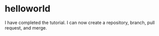 # helloworld
I have completed the tutorial. I can now create a repository, branch, pull request, and merge.
